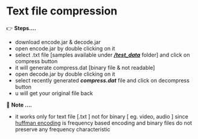 # Text file compression

:point_right:   **Steps....**

- download encode.jar & decode.jar
- open encode.jar by double clicking on it 
- select .txt file [samples available under ***[/test_data](https://github.com/janak122/Huffman-Textcompression/tree/main/test_data)*** folder] and click on compress button
- it will generate compress.dat [binary file & not readable]
-  open decode.jar by double clicking on it 
- select recently generated ***compress.dat*** file and click on decompress button
-  u will get your original file back

:scroll:  **Note ....**

- it works only for text file [.txt ] not for binary [ eg. video, audio ] since [huffman encoding](https://en.wikipedia.org/wiki/Huffman_coding) is frequency based encoding  and binary files do not preserve any frequency characteristic 




